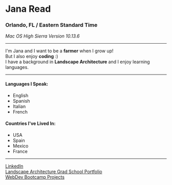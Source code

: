 # Jana Read

### Orlando, FL / Eastern Standard Time
*Mac OS High Sierra Version 10.13.6*

---

I'm Jana and I want to be a **farmer** when I grow up!  
But I also enjoy **coding** :)  
I have a background in **Landscape Architecture** and I enjoy learning languages.  

---

#### Languages I Speak:
* English
* Spanish
* Italian
* French

#### Countries I've Lived In:
* USA
* Spain
* Mexico
* France

---

[LinkedIn](https://www.linkedin.com/in/janaread/)  
[Landscape Architecture Grad School Portfolio](https://janaread.design/index.html)  
[WebDev Bootcamp Projects](https://docs.google.com/presentation/d/1aeknPN53wiuRrzJfEzI81fNCZEZfkRh13jrzrbdNrv8/edit?usp=sharing)
